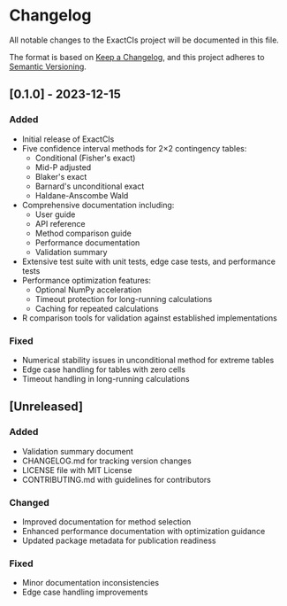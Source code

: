 # Changelog

All notable changes to the ExactCIs project will be documented in this file.

The format is based on [Keep a Changelog](https://keepachangelog.com/en/1.0.0/),
and this project adheres to [Semantic Versioning](https://semver.org/spec/v2.0.0.html).

## [0.1.0] - 2023-12-15

### Added
- Initial release of ExactCIs
- Five confidence interval methods for 2×2 contingency tables:
  - Conditional (Fisher's exact)
  - Mid-P adjusted
  - Blaker's exact
  - Barnard's unconditional exact
  - Haldane-Anscombe Wald
- Comprehensive documentation including:
  - User guide
  - API reference
  - Method comparison guide
  - Performance documentation
  - Validation summary
- Extensive test suite with unit tests, edge case tests, and performance tests
- Performance optimization features:
  - Optional NumPy acceleration
  - Timeout protection for long-running calculations
  - Caching for repeated calculations
- R comparison tools for validation against established implementations

### Fixed
- Numerical stability issues in unconditional method for extreme tables
- Edge case handling for tables with zero cells
- Timeout handling in long-running calculations

## [Unreleased]

### Added
- Validation summary document
- CHANGELOG.md for tracking version changes
- LICENSE file with MIT License
- CONTRIBUTING.md with guidelines for contributors

### Changed
- Improved documentation for method selection
- Enhanced performance documentation with optimization guidance
- Updated package metadata for publication readiness

### Fixed
- Minor documentation inconsistencies
- Edge case handling improvements